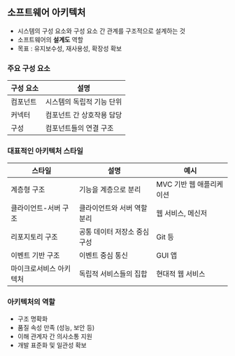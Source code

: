 ## 소프트웨어 아키텍처
- 시스템의 구성 요소와 구성 요소 간 관계를 구조적으로 설계하는 것
- 소프트웨어의 **설계도** 역할
- 목표 : 유지보수성, 재사용성, 확장성 확보


### 주요 구성 요소
|구성 요소|설명|
|--|--|
|컴포넌트|시스템의 독립적 기능 단위|
|커넥터|컴포넌트 간 상호작용 담당|
|구성|컴포넌트들의 연결 구조|

### 대표적인 아키텍처 스타일
| 스타일 | 설명 | 예시 |
|--------|------|------|
| 계층형 구조 | 기능을 계층으로 분리 | MVC 기반 웹 애플리케이션 |
| 클라이언트-서버 구조 | 클라이언트와 서버 역할 분리 | 웹 서비스, 메신저 |
| 리포지토리 구조 | 공통 데이터 저장소 중심 구성 | Git 등 |
| 이벤트 기반 구조 | 이벤트 중심 통신 | GUI 앱 |
| 마이크로서비스 아키텍처 | 독립적 서비스들의 집합 | 현대적 웹 서비스 |


### 아키텍처의 역할
- 구조 명확화
- 품질 속성 만족 (성능, 보안 등)
- 이해 관계자 간 의사소통 지원
- 개발 표준화 및 일관성 확보
